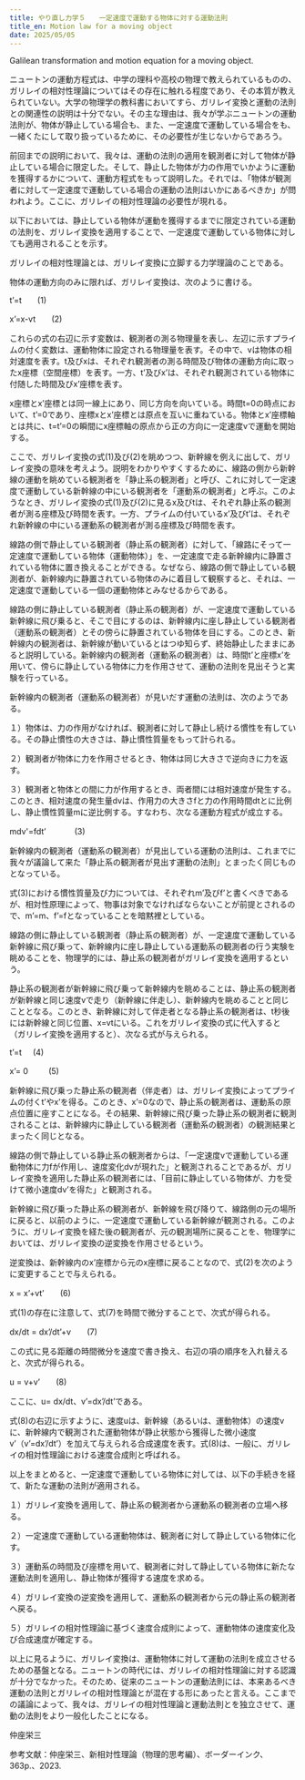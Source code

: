 ```yaml
---
title: やり直し力学５　　一定速度で運動する物体に対する運動法則
title_en: Motion law for a moving object
date: 2025/05/05
---
```

Galilean transformation and motion equation for a moving object.

ニュートンの運動方程式は、中学の理科や高校の物理で教えられているものの、ガリレイの相対性理論についてはその存在に触れる程度であり、その本質が教えられていない。大学の物理学の教科書においてすら、ガリレイ変換と運動の法則との関連性の説明は十分でない。その主な理由は、我々が学ぶニュートンの運動法則が、物体が静止している場合も、また、一定速度で運動している場合をも、一緒くたにして取り扱っているために、その必要性が生じないからであろう。

前回までの説明において、我々は、運動の法則の適用を観測者に対して物体が静止している場合に限定した。そして、静止した物体が力の作用でいかように運動を獲得するかについて、運動方程式をもって説明した。それでは、「物体が観測者に対して一定速度で運動している場合の運動の法則はいかにあるべきか」が問われよう。ここに、ガリレイの相対性理論の必要性が現れる。

以下においては、静止している物体が運動を獲得するまでに限定されている運動の法則を、ガリレイ変換を適用することで、一定速度で運動している物体に対しても適用されることを示す。

ガリレイの相対性理論とは、ガリレイ変換に立脚する力学理論のことである。

物体の運動方向のみに限れば、ガリレイ変換は、次のように書ける。

t’=t             (1)

x’=x-vt　　(2)

これらの式の右辺に示す変数は、観測者の測る物理量を表し、左辺に示すプライムの付く変数は、運動物体に設定される物理量を表す。その中で、vは物体の相対速度を表す。t及びxは、それぞれ観測者の測る時間及び物体の運動方向に取ったx座標（空間座標）を表す。一方、t’及びx’は、それぞれ観測されている物体に付随した時間及びx’座標を表す。

x座標とx’座標とは同一線上にあり、同じ方向を向いている。時間t=0の時点において、t’=0であり、座標xとx’座標とは原点を互いに重ねている。物体とx’座標軸とは共に、t=t’=0の瞬間にx座標軸の原点から正の方向に一定速度vで運動を開始する。 

ここで、ガリレイ変換の式(1)及び(2)を眺めつつ、新幹線を例えに出して、ガリレイ変換の意味を考えよう。説明をわかりやすくするために、線路の側から新幹線の運動を眺めている観測者を「静止系の観測者」と呼び、これに対して一定速度で運動している新幹線の中にいる観測者を「運動系の観測者」と呼ぶ。このようなとき、ガリレイ変換の式(1)及び(2)に見るx及びtは、それぞれ静止系の観測者が測る座標及び時間を表す。一方、プライムの付いているx’及びt’は、それぞれ新幹線の中にいる運動系の観測者が測る座標及び時間を表す。

線路の側で静止している観測者（静止系の観測者）に対して、「線路にそって一定速度で運動している物体（運動物体）」を、一定速度で走る新幹線内に静置されている物体に置き換えることができる。なぜなら、線路の側で静止している観測者が、新幹線内に静置されている物体のみに着目して観察すると、それは、一定速度で運動している一個の運動物体とみなせるからである。

線路の側に静止している観測者（静止系の観測者）が、一定速度で運動している新幹線に飛び乗ると、そこで目にするのは、新幹線内に座し静止している観測者（運動系の観測者）とその傍らに静置されている物体を目にする。このとき、新幹線内の観測者は、新幹線が動いているとはつゆ知らず、終始静止したままにあると説明している。新幹線内の観測者（運動系の観測者）は、時間t’と座標x’を用いて、傍らに静止している物体に力を作用させて、運動の法則を見出そうと実験を行っている。

新幹線内の観測者（運動系の観測者）が見いだす運動の法則は、次のようである。

１）物体は、力の作用がなければ、観測者に対して静止し続ける慣性を有している。その静止慣性の大きさは、静止慣性質量をもって計られる。

２）観測者が物体に力を作用させるとき、物体は同じ大きさで逆向きに力を返す。

３）観測者と物体との間に力が作用するとき、両者間には相対速度が発生する。このとき、相対速度の発生量dvは、作用力の大きさfと力の作用時間dtとに比例し、静止慣性質量mに逆比例する。すなわち、次なる運動方程式が成立する。

mdv'=fdt’ 　　　 (3) 

新幹線内の観測者（運動系の観測者）が見出している運動の法則は、これまでに我々が議論して来た「静止系の観測者が見出す運動の法則」とまったく同じものとなっている。

式(3)における慣性質量及び力については、それぞれm’及びf’と書くべきであるが、相対性原理によって、物事は対象でなければならないことが前提とされるので、m’=m、f’=fとなっていることを暗黙裡としている。

線路の側に静止している観測者（静止系の観測者）が、一定速度で運動している新幹線に飛び乗って、新幹線内に座し静止している運動系の観測者の行う実験を眺めることを、物理学的には、静止系の観測者がガリレイ変換を適用するという。

静止系の観測者が新幹線に飛び乗って新幹線内を眺めることは、静止系の観測者が新幹線と同じ速度vで走り（新幹線に伴走し）、新幹線内を眺めることと同じこととなる。このとき、新幹線に対して伴走者となる静止系の観測者は、t秒後には新幹線と同じ位置、x=vtにいる。これをガリレイ変換の式に代入すると（ガリレイ変換を適用すると）、次なる式が与えられる。

t’=t            (4)

x’= 0　  　(5)

新幹線に飛び乗った静止系の観測者（伴走者）は、ガリレイ変換によってプライムの付くt’やx’を得る。このとき、x’=0なので、静止系の観測者は、運動系の原点位置に座すことになる。その結果、新幹線に飛び乗った静止系の観測者に観測されることは、新幹線内に静止している観測者（運動系の観測者）の観測結果とまったく同じとなる。 

線路の側で静止している静止系の観測者からは、「一定速度vで運動している運動物体に力fが作用し、速度変化dvが現れた」と観測されることであるが、ガリレイ変換を適用した静止系の観測者には、「目前に静止している物体が、力を受けて微小速度dv’を得た」と観測される。

新幹線に飛び乗った静止系の観測者が、新幹線を飛び降りて、線路側の元の場所に戻ると、以前のように、一定速度で運動している新幹線が観測される。このように、ガリレイ変換を経た後の観測者が、元の観測場所に戻ることを、物理学においては、ガリレイ変換の逆変換を作用させるという。 

逆変換は、新幹線内のx’座標から元のx座標に戻ることなので、式(2)を次のように変更することで与えられる。

x = x’+vt’　　(6)

式(1)の存在に注意して、式(7)を時間で微分することで、次式が得られる。

dx/dt = dx’/dt’+v　　(7)

この式に見る距離の時間微分を速度で書き換え、右辺の項の順序を入れ替えると、次式が得られる。

u = v+v’　　(8)

ここに、u= dx/dt、v’=dx’/dt’である。

式(8)の右辺に示すように、速度uは、新幹線（あるいは、運動物体）の速度vに、新幹線内で観測された運動物体が静止状態から獲得した微小速度v’（v’=dx’/dt’）を加えて与えられる合成速度を表す。式(8)は、一般に、ガリレイの相対性理論における速度合成則と呼ばれる。

以上をまとめると、一定速度で運動している物体に対しては、以下の手続きを経て、新たな運動の法則が適用される。

１）ガリレイ変換を適用して、静止系の観測者から運動系の観測者の立場へ移る。

２）一定速度で運動している運動物体は、観測者に対して静止している物体に化す。

３）運動系の時間及び座標を用いて、観測者に対して静止している物体に新たな運動法則を適用し、静止物体が獲得する速度を求める。

４）ガリレイ変換の逆変換を適用して、運動系の観測者から元の静止系の観測者へ戻る。

５）ガリレイの相対性理論に基づく速度合成則によって、運動物体の速度変化及び合成速度が確定する。 

以上に見るように、ガリレイ変換は、運動物体に対して運動の法則を成立させるための基盤となる。ニュートンの時代には、ガリレイの相対性理論に対する認識が十分でなかった。そのため、従来のニュートンの運動法則には、本来あるべき運動の法則とガリレイの相対性理論とが混在する形にあったと言える。ここまでの議論によって、我々は、ガリレイの相対性理論と運動法則とを独立させて、運動の法則をより一般化したことになる。

仲座栄三

参考文献：仲座栄三、新相対性理論（物理的思考編）、ボーダーインク、363p.、2023.
